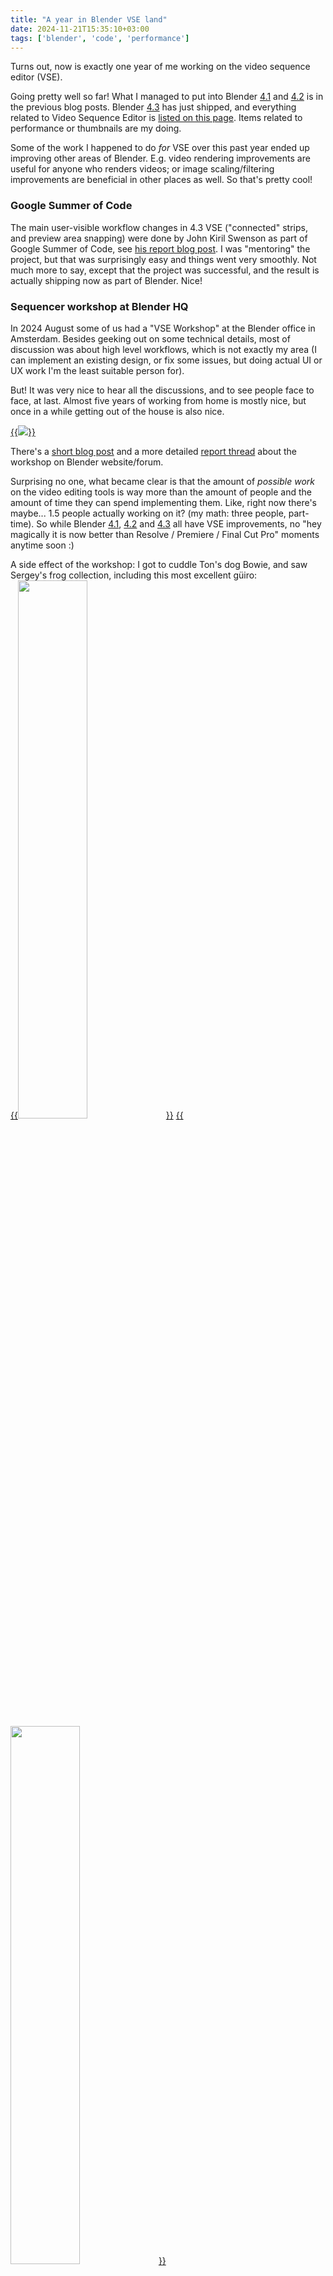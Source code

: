 ```yaml
---
title: "A year in Blender VSE land"
date: 2024-11-21T15:35:10+03:00
tags: ['blender', 'code', 'performance']
---
```


Turns out, now is exactly one year of me working on the video sequence editor (VSE).

Going pretty well so far! What I managed to put into Blender [4.1](/blog/2024/02/06/I-accidentally-Blender-VSE/) and
[4.2](/blog/2024/07/22/More-Blender-VSE-stuff-for-4.2/) is in the previous blog posts.
Blender [4.3](https://www.blender.org/download/releases/4-3/) has just shipped, and everything related to
Video Sequence Editor is [listed on this page](https://developer.blender.org/docs/release_notes/4.3/sequencer/).
Items related to performance or thumbnails are my doing.

Some of the work I happened to do *for* VSE over this past year ended up improving other areas of Blender. E.g.
video rendering improvements are useful for anyone who renders videos; or image scaling/filtering improvements
are beneficial in other places as well. So that's pretty cool!


### Google Summer of Code

The main user-visible workflow changes in 4.3 VSE ("connected" strips, and preview area snapping) were done
by John Kiril Swenson as part of Google Summer of Code, see
[his report blog post](https://kirilswenson.netlify.app/posts/blender-vse). I was "mentoring" the project, but
that was surprisingly easy and things went very smoothly. Not much more to say, except that the project was
successful, and the result is actually shipping now as part of Blender. Nice!


### Sequencer workshop at Blender HQ

In 2024 August some of us had a "VSE Workshop" at the Blender office in Amsterdam. Besides geeking out on
some technical details, most of discussion was about high level workflows, which is not exactly my area
(I can implement an existing design, or fix some issues, but doing actual UI or UX work I'm the least
suitable person for).

But! It was very nice to hear all the discussions, and to see people face to face, at last. Almost five years
of working from home is mostly nice, but once in a while getting out of the house is also nice.

[{{<img src="/img/blog/2024/vse_workshop.jpg">}}](/img/blog/2024/vse_workshop.jpg)

There's a [short blog post](https://code.blender.org/2024/08/vse-workshop-august-2024/) and a more
detailed [report thread](https://devtalk.blender.org/t/2024-08-21-vse-workshop/36373) about the workshop
on Blender website/forum.

Surprising no one, what became clear is that the amount of *possible work* on the video editing tools is
way more than the amount of people and the amount of time they can spend implementing them. Like, right now
there's maybe... 1.5 people actually working on it? (my math: three people, part-time).
So while Blender [4.1](https://developer.blender.org/docs/release_notes/4.1/sequencer/),
[4.2](https://developer.blender.org/docs/release_notes/4.2/sequencer/) and
[4.3](https://developer.blender.org/docs/release_notes/4.3/sequencer/) all have VSE
improvements, no "hey magically it is now
better than Resolve / Premiere / Final Cut Pro" moments anytime soon :)

A side effect of the workshop: I got to cuddle Ton's dog Bowie, and saw Sergey's frog collection, including this
most excellent güiro: \
[{{<img src="/img/blog/2024/vse_workshop_bowie.jpg" width="47%">}}](/img/blog/2024/vse_workshop_bowie.jpg)
[{{<img src="/img/blog/2024/vse_workshop_guiro.jpg" width="47%">}}](/img/blog/2024/vse_workshop_guiro.jpg)


### Blender Conference 2024

I gave a short talk at BCON'24, "How to accidentally start working on VSE". It was not so much about 
VSE per se, but more about "how to start working in a new area". Vibing off the whole conference theme
which was "building Blender".

Here's **[slides for it (pdf)](https://aras-p.info/texts/img/2024-bcon-vse.pdf)** and the recording:
{{< youtube id="WJVQLpGHB8g" >}}

The whole conference was lovely. All the talks are in [this playlist](https://www.youtube.com/playlist?list=PLa1F2ddGya_-Ymw4YlOjqrdQxiRMJql5x),
and overall feeling is well captured in the [BCON'24 recap video](https://www.youtube.com/watch?v=6iTmxeQUAgA).


### What's Next

Blender 4.4 development is happening as we speak, and VSE already got [some stuffs done for it](https://developer.blender.org/docs/release_notes/4.4/sequencer/).
For this release, so far:

* Video improvements: H.265/HEVC support, 10- and 12-bit videos. Some colorspace and general color precision shenanigans.
* Proxy improvements: proxies for EXR images work properly now, and are faster to build. There's a ton of possible 
  improvements for video proxies, but not sure how much of that I'll manage to squeeze into 4.4 release.

Generally, just like this whole past year, I'm doing things without much planning. *Stochastic development!* Yay!
